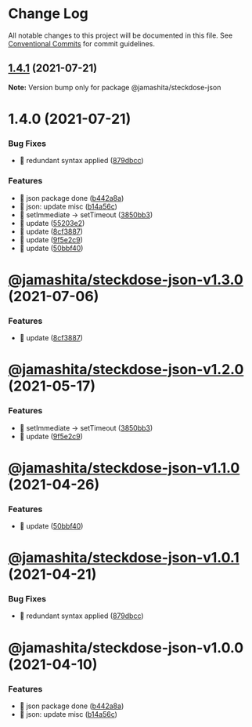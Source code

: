 # Change Log

All notable changes to this project will be documented in this file.
See [Conventional Commits](https://conventionalcommits.org) for commit guidelines.

## [1.4.1](https://github.com/jamashita/steckdose.git/packages/json/compare/@jamashita/steckdose-json@1.4.0...@jamashita/steckdose-json@1.4.1) (2021-07-21)

**Note:** Version bump only for package @jamashita/steckdose-json





# 1.4.0 (2021-07-21)


### Bug Fixes

* 🐛 redundant syntax applied ([879dbcc](https://github.com/jamashita/steckdose.git/packages/json/commit/879dbccdd19dfee4f14d2f5a97f73c65de9a6b01))


### Features

* 🎸 json package done ([b442a8a](https://github.com/jamashita/steckdose.git/packages/json/commit/b442a8a7b0ac72b25cff85bc1e727e0df078afa1))
* 🎸 json: update misc ([b14a56c](https://github.com/jamashita/steckdose.git/packages/json/commit/b14a56c5331ab3f3f3261c72f0a57ee269a21834))
* 🎸 setImmediate -> setTimeout ([3850bb3](https://github.com/jamashita/steckdose.git/packages/json/commit/3850bb391b850915dc3d6d75fa73cadf04d96e4d))
* 🎸 update ([55203e2](https://github.com/jamashita/steckdose.git/packages/json/commit/55203e259e059ec8bc0abcf6878926368b95e6de))
* 🎸 update ([8cf3887](https://github.com/jamashita/steckdose.git/packages/json/commit/8cf388705aa45b104e218807c7f2249318e58260))
* 🎸 update ([9f5e2c9](https://github.com/jamashita/steckdose.git/packages/json/commit/9f5e2c9ea14e2174f401e1fde3f84776b86e34dd))
* 🎸 update ([50bbf40](https://github.com/jamashita/steckdose.git/packages/json/commit/50bbf40024486ab571a57159c7d9f28f762eb10d))





# [@jamashita/steckdose-json-v1.3.0](https://github.com/jamashita/steckdose/compare/@jamashita/steckdose-json-v1.2.0...@jamashita/steckdose-json-v1.3.0) (2021-07-06)


### Features

* 🎸 update ([8cf3887](https://github.com/jamashita/steckdose/commit/8cf388705aa45b104e218807c7f2249318e58260))

# [@jamashita/steckdose-json-v1.2.0](https://github.com/jamashita/steckdose/compare/@jamashita/steckdose-json-v1.1.0...@jamashita/steckdose-json-v1.2.0) (2021-05-17)


### Features

* 🎸 setImmediate -> setTimeout ([3850bb3](https://github.com/jamashita/steckdose/commit/3850bb391b850915dc3d6d75fa73cadf04d96e4d))
* 🎸 update ([9f5e2c9](https://github.com/jamashita/steckdose/commit/9f5e2c9ea14e2174f401e1fde3f84776b86e34dd))

# [@jamashita/steckdose-json-v1.1.0](https://github.com/jamashita/steckdose/compare/@jamashita/steckdose-json-v1.0.1...@jamashita/steckdose-json-v1.1.0) (2021-04-26)


### Features

* 🎸 update ([50bbf40](https://github.com/jamashita/steckdose/commit/50bbf40024486ab571a57159c7d9f28f762eb10d))

# [@jamashita/steckdose-json-v1.0.1](https://github.com/jamashita/steckdose/compare/@jamashita/steckdose-json-v1.0.0...@jamashita/steckdose-json-v1.0.1) (2021-04-21)


### Bug Fixes

* 🐛 redundant syntax applied ([879dbcc](https://github.com/jamashita/steckdose/commit/879dbccdd19dfee4f14d2f5a97f73c65de9a6b01))

# @jamashita/steckdose-json-v1.0.0 (2021-04-10)


### Features

* 🎸 json package done ([b442a8a](https://github.com/jamashita/steckdose/commit/b442a8a7b0ac72b25cff85bc1e727e0df078afa1))
* 🎸 json: update misc ([b14a56c](https://github.com/jamashita/steckdose/commit/b14a56c5331ab3f3f3261c72f0a57ee269a21834))
